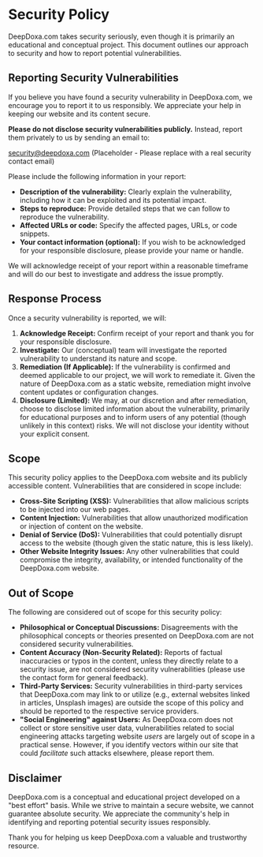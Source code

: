 # Security Policy

DeepDoxa.com takes security seriously, even though it is primarily an educational and conceptual project.  This document outlines our approach to security and how to report potential vulnerabilities.

## Reporting Security Vulnerabilities

If you believe you have found a security vulnerability in DeepDoxa.com, we encourage you to report it to us responsibly.  We appreciate your help in keeping our website and its content secure.

**Please do not disclose security vulnerabilities publicly.** Instead, report them privately to us by sending an email to:

[security@deepdoxa.com](mailto:security@deepdoxa.com) (Placeholder - Please replace with a real security contact email)

Please include the following information in your report:

*   **Description of the vulnerability:** Clearly explain the vulnerability, including how it can be exploited and its potential impact.
*   **Steps to reproduce:** Provide detailed steps that we can follow to reproduce the vulnerability.
*   **Affected URLs or code:**  Specify the affected pages, URLs, or code snippets.
*   **Your contact information (optional):**  If you wish to be acknowledged for your responsible disclosure, please provide your name or handle.

We will acknowledge receipt of your report within a reasonable timeframe and will do our best to investigate and address the issue promptly.

## Response Process

Once a security vulnerability is reported, we will:

1.  **Acknowledge Receipt:**  Confirm receipt of your report and thank you for your responsible disclosure.
2.  **Investigate:**  Our (conceptual) team will investigate the reported vulnerability to understand its nature and scope.
3.  **Remediation (If Applicable):**  If the vulnerability is confirmed and deemed applicable to our project, we will work to remediate it.  Given the nature of DeepDoxa.com as a static website, remediation might involve content updates or configuration changes.
4.  **Disclosure (Limited):**  We may, at our discretion and after remediation, choose to disclose limited information about the vulnerability, primarily for educational purposes and to inform users of any potential (though unlikely in this context) risks.  We will not disclose your identity without your explicit consent.

## Scope

This security policy applies to the DeepDoxa.com website and its publicly accessible content.  Vulnerabilities that are considered in scope include:

*   **Cross-Site Scripting (XSS):**  Vulnerabilities that allow malicious scripts to be injected into our web pages.
*   **Content Injection:**  Vulnerabilities that allow unauthorized modification or injection of content on the website.
*   **Denial of Service (DoS):**  Vulnerabilities that could potentially disrupt access to the website (though given the static nature, this is less likely).
*   **Other Website Integrity Issues:** Any other vulnerabilities that could compromise the integrity, availability, or intended functionality of the DeepDoxa.com website.

## Out of Scope

The following are considered out of scope for this security policy:

*   **Philosophical or Conceptual Discussions:**  Disagreements with the philosophical concepts or theories presented on DeepDoxa.com are not considered security vulnerabilities.
*   **Content Accuracy (Non-Security Related):**  Reports of factual inaccuracies or typos in the content, unless they directly relate to a security issue, are not considered security vulnerabilities (please use the contact form for general feedback).
*   **Third-Party Services:**  Security vulnerabilities in third-party services that DeepDoxa.com may link to or utilize (e.g., external websites linked in articles, Unsplash images) are outside the scope of this policy and should be reported to the respective service providers.
*   **"Social Engineering" against Users:** As DeepDoxa.com does not collect or store sensitive user data, vulnerabilities related to social engineering attacks targeting website *users* are largely out of scope in a practical sense. However, if you identify vectors within our site that could *facilitate* such attacks elsewhere, please report them.

## Disclaimer

DeepDoxa.com is a conceptual and educational project developed on a "best effort" basis. While we strive to maintain a secure website, we cannot guarantee absolute security.  We appreciate the community's help in identifying and reporting potential security issues responsibly.

Thank you for helping us keep DeepDoxa.com a valuable and trustworthy resource.
